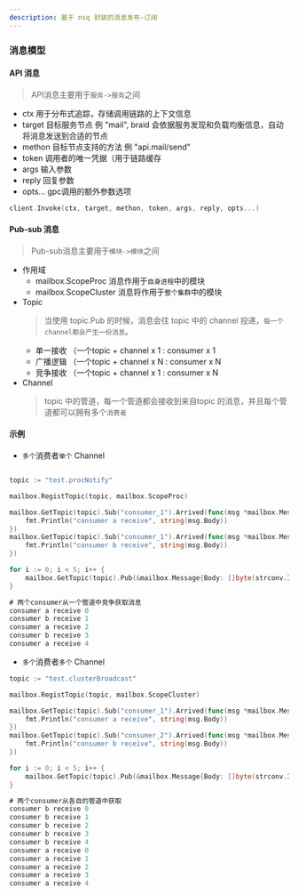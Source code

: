 ```yaml
---
description: 基于 nsq 封装的消息发布-订阅
---
```


### 消息模型

#### API 消息
> API消息主要用于`服务->服务`之间

* ctx 用于分布式追踪，存储调用链路的上下文信息
* target 目标服务节点 例 "mail", braid 会依据服务发现和负载均衡信息，自动将消息发送到合适的节点
* methon 目标节点支持的方法 例 "api.mail/send"
* token 调用者的唯一凭据（用于链路缓存
* args 输入参数
* reply 回复参数
* opts... gpc调用的额外参数选项

```go
client.Invoke(ctx, target, methon, token, args, reply, opts...)
```

#### Pub-sub 消息
> Pub-sub消息主要用于`模块->模块`之间

* 作用域
    * mailbox.ScopeProc 消息作用于`自身进程`中的模块
    * mailbox.ScopeCluster 消息将作用于`整个集群`中的模块
* Topic
    > 当使用 topic.Pub 的时候，消息会往 topic 中的 channel 投递，`每一个channel都会产生一份消息`。
    * 单一接收 （一个topic + channel x 1 : consumer x 1
    * 广播逻辑 （一个topic + channel x N : consumer x N
    * 竞争接收 （一个topic + channel x 1 : consumer x N
* Channel
    > topic 中的管道，每一个管道都会接收到来自topic 的消息，并且每个管道都可以拥有多个`消费者`

####  示例
* `多个`消费者`单个` Channel

```go

topic := "test.procNotify"

mailbox.RegistTopic(topic, mailbox.ScopeProc)

mailbox.GetTopic(topic).Sub("consumer_1").Arrived(func(msg *mailbox.Message) {
    fmt.Println("consumer a receive", string(msg.Body))
})
mailbox.GetTopic(topic).Sub("consumer_1").Arrived(func(msg *mailbox.Message) {
    fmt.Println("consumer b receive", string(msg.Body))
})

for i := 0; i < 5; i++ {
    mailbox.GetTopic(topic).Pub(&mailbox.Message{Body: []byte(strconv.Itoa(i))})
}

# 两个consumer从一个管道中竞争获取消息
consumer a receive 0
consumer b receive 1
consumer a receive 2
consumer b receive 3
consumer a receive 4
```

* `多个`消费者`多个` Channel

```go
topic := "test.clusterBroadcast"

mailbox.RegistTopic(topic, mailbox.ScopeCluster)

mailbox.GetTopic(topic).Sub("consumer_1").Arrived(func(msg *mailbox.Message) {
    fmt.Println("consumer a receive", string(msg.Body))
})
mailbox.GetTopic(topic).Sub("consumer_2").Arrived(func(msg *mailbox.Message) {
    fmt.Println("consumer b receive", string(msg.Body))
})

for i := 0; i < 5; i++ {
    mailbox.GetTopic(topic).Pub(&mailbox.Message{Body: []byte(strconv.Itoa(i))})
}

# 两个consumer从各自的管道中获取
consumer b receive 0
consumer b receive 1
consumer b receive 2
consumer b receive 3
consumer b receive 4
consumer a receive 0
consumer a receive 1
consumer a receive 2
consumer a receive 3
consumer a receive 4
```